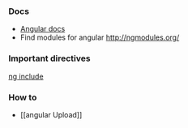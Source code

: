 ### Docs 

* [Angular docs](http://docs.angularjs.org/api/ng.directive)
* Find modules for angular 
http://ngmodules.org/

### Important directives
[ng include](http://docs.angularjs.org/api/ng.directive:ngInclude)

### How to 
* [[angular Upload]]